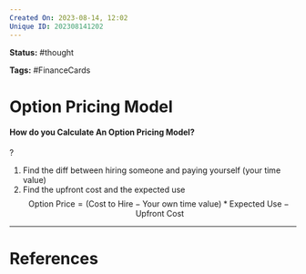 ```yaml
---
Created On: 2023-08-14, 12:02
Unique ID: 202308141202
---
```

**Status:** #thought 

**Tags:** #FinanceCards 

# Option Pricing Model
#### How do you Calculate An Option Pricing Model?
?
1. Find the diff between hiring someone and paying yourself (your time value)
3. Find the upfront cost and the expected use
$$
\text{Option Price} = (\text{Cost to Hire} - \text{Your own time value}) * \text{Expected Use} - \text{Upfront Cost}
$$
<!--SR:!2023-11-01,47,250-->









---
# References

